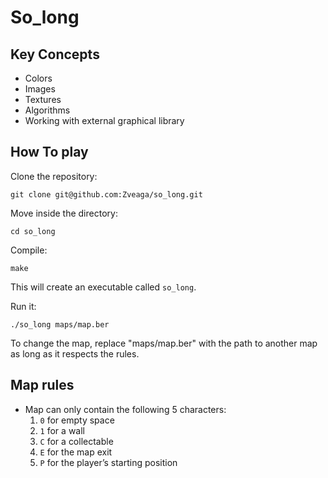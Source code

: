 # So_long

## Key Concepts
- Colors
- Images
- Textures
- Algorithms
- Working with external graphical library

## How To play
Clone the repository:
```
git clone git@github.com:Zveaga/so_long.git
```
Move inside the directory:
```
cd so_long
```
Compile:
```
make
```
This will create an executable called `so_long`.

Run it:
```
./so_long maps/map.ber
```
To change the map, replace "maps/map.ber" with the path to another map as long as it respects the rules.

## Map rules
- Map can only contain the following 5 characters:
  1. `0` for empty space
  2. `1` for a wall
  3. `C` for a collectable
  4. `E` for the map exit
  5. `P` for the player’s starting position



